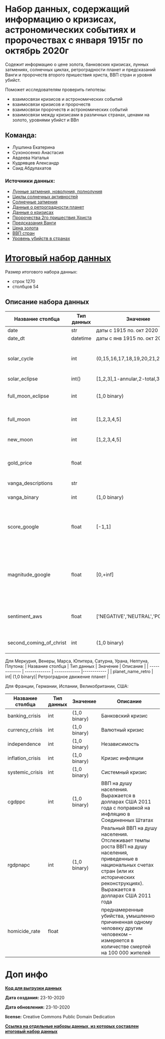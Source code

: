 # Набор данных, содержащий информацию о кризисах, астрономических событиях и пророчествах с января 1915г по октябрь 2020г
Содежит информацию о цене золота, банковских кризисах, лунных затмениях, солнечных циклах, ретроградности планет и предсказаний Ванги и пророчеств второго пришествия христа, ВВП стран и уровня убийст.

Поможет исследователям проверить гипотезы:
- взаимосвязи кризисов и астрономических событий
- взаимосвязи кризисов и пророчеств 
- взаимосвязи пророчеств и астрономических событий
- взаимосвязи между кризисами в различных странах, ценами на золото, уровнями убийст и ВВп

## Команда:
- Лушпина Екатерина
- Сухоносенко Анастасия
- Авдеева Наталья
- Кудрявцев Александр
- Саид Абдулахатов


### Источники данных:

* [Лунные затмения, новолуния, полнолуния](https://rhodesmill.org/pyephem/)
* [Циклы солнечных активностей](https://en.wikipedia.org/wiki/List_of_solar_cycles)
* [Солнечные затмения](https://eclipse.gsfc.nasa.gov/SEsearch/SEsearch.php)
* [Данные о ретроградности планет](https://ru.astro-seek.com/retrogradnye-planety-astro-kalendar-1925)
* [Данные о кризисах](https://www.hbs.edu/behavioral-finance-and-financial-stability/data/Pages/global.aspx)
* [Пророчества 2го пришествия Христа](https://en.wikipedia.org/wiki/Predictions_and_claims_for_the_Second_Coming_of_Christ)
* [Предсказания Ванги](http://www.vizagchemical.com/blog/list-baba-vanga-predictions-info-chemical-man)
* [Цена золота](https://www.macrotrends.net/1333/historical-gold-prices-100-year-chart)
* [ВВП стран](https://www.rug.nl/ggdc/historicaldevelopment/maddison)
* [Уровень убийств в странах](http://www.cgeh.nl/data#homicide)


# [Итоговый набор данных](https://github.com/NeznaikanaLune/misis_dataton2020/blob/main/data_storage/astro_crisis_predictions_set.csv)
Размер итогового набора данных:
- строк 1270
- столбцов 54

## Описание набора данных

| Название столбца  | Тип данных |  Значение |  Описание |
| ------------- | ------------- | ------------- |------------ |
| date  | str  |даты с 1915 по. окт 2020   |  |
| date_dt  | datetime  |даты с янв 1915 по. окт 2020   |  |
| solar_cycle  | int  |(0,15,16,17,18,19,20,21,22,23,24) | Циклы солнечной активности. 0 -нет цикла, [15:24] - номер цикла  |
| solar_eclipse | int()|[1,2,3],1-annular,2-total,3-hybrid|![](https://miro.medium.com/max/886/1*4r-zzhll42AeSyc1vqCykQ.jpeg)|
| full_moon_eclipse  | int |(1,0 binary)  | Полные лунные затмения.1-затмений,0-нет затемения |
| full_moon  | int |[1,2,3,4,5]| Количество полнолуний в месяце |
| new_moon  | int| [1,2,3,4,5]  | Количество новолуний в месяце |
| gold_price  | float| | Цена золота (с поправкой на инфляцию)за унцию|
| vanga_descriptions  | str| | Предсказания Ванги  |
| vanga_binary  | int| (1,0 binary) | Предсказания Ванги  |
| score_google  | float| [-1,1] | Google Cloud Natural Language API общая оценка эмоциональности -1 негативное,0 нейтрально, 1 позитивно  |
| magnitude_google  | float| [0,+inf] | Google Cloud Natural Language API указывает на общую силу эмоций (как положительных, так и отрицательных)  |
| sentiment_aws  | float| ['NEGATIVE','NEUTRAL','POSITIVE'] | Amazon Language API категориальная оценка эмоциональности|
| second_coming_of_christ | int| (1,0 binary)|Предсказания 2го пришествия Христа  |


Для Меркурия, Венеры, Марса, Юпитера, Сатурна, Урана, Нептуна, Плутона:
| Название столбца  | Тип данных |  Значение |  Описание |
| ------------- | ------------- | ------------- |------------ |
| planet_name_retro  | int| (1,0 binary)| Ретроградное движение планет |


Для  Франции, Германии, Испании, Великобритании, США:

| Название столбца  | Тип данных |  Значение |  Описание |
| ------------- | ------------- | ------------- |------------ |
| banking_crisis  | int|(1,0 binary)| Банковский кризис  |
| currency_crisis  | int|(1,0 binary)| Валютный кризис  |
| independence  | int|(1,0 binary) | Независимость  |
| inflation_crisis  | int|(1,0 binary) | Кризис инфляции  |
| systemic_crisis  | int|(1,0 binary)| Системный кризис  |
| cgdppc  | int|(1,0 binary)|  ВВП на душу населения. Выражается в долларах США 2011 года с поправкой на инфляцию в Соединенных Штатах |
| rgdpnapc  | int|(1,0 binary)| Реальный ВВП на душу населения. Отслеживает темпы роста ВВП на душу населения, приведенные в национальных счетах стран (или их исторических реконструкциях). Выражается в долларах США 2011 года|
| homicide_rate  | float||  преднамеренные убийства, умышленно причиненная одному человеку другим человеком – измеряется в количестве смертей на 100 000 жителей |

# Доп инфо

[**Код для выгрузки данных**](https://github.com/NeznaikanaLune/misis_dataton2020/blob/main/data_storage/Nostradamus%20.ipynb)

<p><b>Дата создания:</b>  23-10-2020</p>
<p><b>Дата обновления:</b> 23-10-2020</p>

<b>license:</b> Creative Commons Public Domain Dedication

[**Ссылка на отдельные наборы данных, из которых составлен итоговый набор данных**](https://github.com/NeznaikanaLune/misis_dataton2020/tree/main/data_storage/sub_data)

